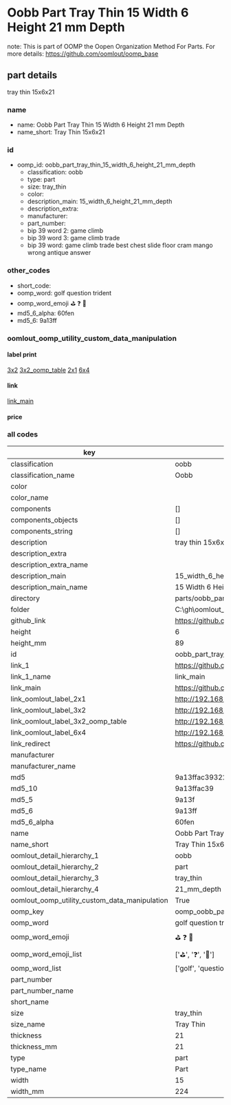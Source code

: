 # Oobb Part Tray Thin 15 Width 6 Height 21 mm Depth  

note: This is part of OOMP the Oopen Organization Method For Parts. For more details: https://github.com/oomlout/oomp_base

##  part details
  



tray thin 15x6x21



### name
* name: Oobb Part Tray Thin 15 Width 6 Height 21 mm Depth
* name_short: Tray Thin 15x6x21 
### id
* oomp_id: oobb_part_tray_thin_15_width_6_height_21_mm_depth
  * classification: oobb
  * type: part
  * size: tray_thin
  * color: 
  * description_main: 15_width_6_height_21_mm_depth
  * description_extra: 
  * manufacturer: 
  * part_number: 
  * bip 39 word 2: game climb
  * bip 39 word 3: game climb trade
  * bip 39 word: game climb trade best chest slide floor cram mango wrong antique answer

### other_codes
* short_code: 
* oomp_word: golf question trident
* oomp_word_emoji :golf: :question: :trident:
* md5_6_alpha: 60fen
* md5_6: 9a13ff






### oomlout_oomp_utility_custom_data_manipulation
#### label print
[3x2](http://192.168.1.245:1112/?label=oomp%2060fen)
[3x2_oomp_table](http://192.168.1.108:1112/?label=oomp%2060fen)
[2x1](http://192.168.1.242:1112/?label=oomp%2060fen)
[6x4](http://192.168.1.55:1112/?label=oomp%2060fen)    

#### link

[link_main](https://github.com/oomlout/oomlout_oobb_version_4_generated_parts/tree/main/navigation_oomp/oobb/part/tray_thin/15_width_6_height_21_mm_depth/part)                              

#### price







### all codes 
| key | value |  
| --- | --- |  
| classification | oobb |  
| classification_name | Oobb |  
| color |  |  
| color_name |  |  
| components | [] |  
| components_objects | [] |  
| components_string | [] |  
| description | tray thin 15x6x21 |  
| description_extra |  |  
| description_extra_name |  |  
| description_main | 15_width_6_height_21_mm_depth |  
| description_main_name | 15 Width 6 Height 21 mm Depth |  
| directory | parts/oobb_part_tray_thin_15_width_6_height_21_mm_depth |  
| folder | C:\gh\oomlout_oobb_version_4_generated_parts\parts\oobb_part_tray_thin_15_width_6_height_21_mm_depth |  
| github_link | https://github.com/oomlout/oomlout_oomp_part_src/tree/main/parts/oobb_part_tray_thin_15_width_6_height_21_mm_depth |  
| height | 6 |  
| height_mm | 89 |  
| id | oobb_part_tray_thin_15_width_6_height_21_mm_depth |  
| link_1 | https://github.com/oomlout/oomlout_oobb_version_4_generated_parts/tree/main/navigation_oomp/oobb/part/tray_thin/15_width_6_height_21_mm_depth/part |  
| link_1_name | link_main |  
| link_main | https://github.com/oomlout/oomlout_oobb_version_4_generated_parts/tree/main/navigation_oomp/oobb/part/tray_thin/15_width_6_height_21_mm_depth/part |  
| link_oomlout_label_2x1 | http://192.168.1.242:1112/?label=oomp%2060fen |  
| link_oomlout_label_3x2 | http://192.168.1.245:1112/?label=oomp%2060fen |  
| link_oomlout_label_3x2_oomp_table | http://192.168.1.108:1112/?label=oomp%2060fen |  
| link_oomlout_label_6x4 | http://192.168.1.55:1112/?label=oomp%2060fen |  
| link_redirect | https://github.com/oomlout/oomlout_oobb_version_4_generated_parts/tree/main/parts/oobb_tray_thin_15_06_21 |  
| manufacturer |  |  
| manufacturer_name |  |  
| md5 | 9a13ffac39322b2f2e13c155cd4ac2f9 |  
| md5_10 | 9a13ffac39 |  
| md5_5 | 9a13f |  
| md5_6 | 9a13ff |  
| md5_6_alpha | 60fen |  
| name | Oobb Part Tray Thin 15 Width 6 Height 21 mm Depth |  
| name_short | Tray Thin 15x6x21  |  
| oomlout_detail_hierarchy_1 | oobb |  
| oomlout_detail_hierarchy_2 | part |  
| oomlout_detail_hierarchy_3 | tray_thin |  
| oomlout_detail_hierarchy_4 | 21_mm_depth |  
| oomlout_oomp_utility_custom_data_manipulation | True |  
| oomp_key | oomp_oobb_part_tray_thin_15_width_6_height_21_mm_depth |  
| oomp_word | golf question trident |  
| oomp_word_emoji | :golf: :question: :trident: |  
| oomp_word_emoji_list | [':golf:', ':question:', ':trident:'] |  
| oomp_word_list | ['golf', 'question', 'trident'] |  
| part_number |  |  
| part_number_name |  |  
| short_name |  |  
| size | tray_thin |  
| size_name | Tray Thin |  
| thickness | 21 |  
| thickness_mm | 21 |  
| type | part |  
| type_name | Part |  
| width | 15 |  
| width_mm | 224 |  
